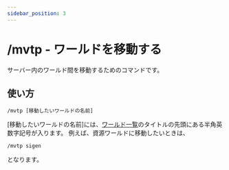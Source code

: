 ```yaml
---
sidebar_position: 3
---
```


# /mvtp - ワールドを移動する

サーバー内のワールド間を移動するためのコマンドです。

## 使い方

```/mvtp [移動したいワールドの名前]```

[移動したいワールドの名前]には、[ワールド一覧](../worlds/world)のタイトルの先頭にある半角英数字記号が入ります。  例えば、資源ワールドに移動したいときは、

```/mvtp sigen```

となります。
